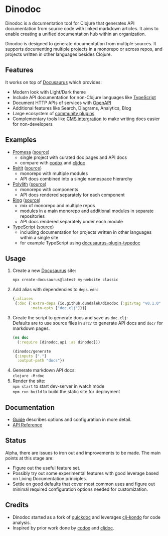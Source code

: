 # Dinodoc

Dinodoc is a documentation tool for Clojure that generates API documentation from source code with linked markdown articles.
It aims to enable creating a unified documentation hub within an organization.

Dinodoc is designed to generate documentation from multiple sources.
It supports documenting multiple projects in a monorepo or across repos,
and projects written in other languages besides Clojure.

## Features

It works on top of [Docusaurus](https://docusaurus.io/) which provides:

- Modern look with Light/Dark theme
- Include API documentation for non-Clojure languages like [TypeScript](https://github.com/tgreyuk/typedoc-plugin-markdown/tree/master/packages/docusaurus-plugin-typedoc)
- Document HTTP APIs of services with [OpenAPI](https://github.com/rohit-gohri/redocusaurus)
- Additional features like Search, Diagrams, Analytics, Blog
- Large ecosystem of [community plugins](https://docusaurus.io/community/resources)
- Complementary tools like [CMS intergration](https://github.com/tinacms/tinasaurus) to make writing docs easier for non-developers

## Examples

- [Promesa](https://dinodoc.pages.dev/examples/promesa/) ([source](https://github.com/dundalek/dinodoc/blob/main/examples/promesa/doc.clj))
  - single project with curated doc pages and API docs
  - compare with [codox](https://funcool.github.io/promesa/latest/) and [cljdoc](https://cljdoc.org/d/funcool/promesa/11.0.678/)
- [Reitit](https://dinodoc.pages.dev/examples/reitit/) ([source](https://github.com/dundalek/dinodoc/blob/main/examples/reitit/doc.clj))
  - monorepo with multiple modules
  - API docs combined into a single namespace hierarchy
- [Polylith](https://dinodoc.pages.dev/examples/polylith/) ([source](https://github.com/dundalek/dinodoc/blob/main/examples/polylith/doc.clj))
   - monorepo with components
   - API docs rendered separately for each component
- [Ring](https://dinodoc.pages.dev/examples/ring/) ([source](https://github.com/dundalek/dinodoc/blob/main/examples/ring/doc.clj))
  - mix of monorepo and multiple repos
  - modules in a main monorepo and additional modules in separate repositories
  - API docs rendered separately under each module
- [TypeScript](https://dinodoc.pages.dev/examples/ts/) ([source](https://github.com/dundalek/dinodoc/tree/main/examples/ts))
  - including documentation for projects written in other languages within a single site
  - for example TypeScript using [docusaurus-plugin-typedoc](https://github.com/tgreyuk/typedoc-plugin-markdown/tree/master/packages/docusaurus-plugin-typedoc)

## Usage

1. Create a new [Docusaurus](https://docusaurus.io/docs) site:  
   ```sh
   npx create-docusaurus@latest my-website classic
   ```
2. Add alias with dependencies to `deps.edn`:
   ```clojure
   {:aliases
    {:doc {:extra-deps {io.github.dundalek/dinodoc {:git/tag "v0.1.0" :git/sha "abb8482"}
           :main-opts ["doc.clj"]}}}
   ```
3. Create the script to generate docs and save as `doc.clj`:  
   Defaults are to use source files in `src/` to generate API docs and `doc/` for markdown pages.
   ```clojure
   (ns doc
     (:require [dinodoc.api :as dinodoc]))

   (dinodoc/generate
    {:inputs ["."]
     :output-path "docs"})
   ```
4. Generate markdown API docs:  
   `clojure -M:doc`
5. Render the site:  
   `npm start` to start dev-server in watch mode  
   `npm run build` to build the static site for deployment

## Documentation

- [Guide](https://dinodoc.pages.dev/docs/guide) describes options and configuration in more detail.
- [API Reference](https://dinodoc.pages.dev/docs/api/dinodoc/api/)

## Status

Alpha, there are issues to iron out and improvements to be made.
The main points at this stage are:

- Figure out the useful feature set.
- Possibly try out some experimental features with good leverage based on Living Documentation principles.
- Settle on good defaults that cover most common uses and figure out minimal required configuration options needed for customization.

## Credits

- Dinodoc started as a fork of [quickdoc](https://github.com/borkdude/quickdoc) and leverages [clj-kondo](https://github.com/clj-kondo/clj-kondo) for code analysis.
- Inspired by prior work done by [codox](https://github.com/weavejester/codox) and [cljdoc](https://github.com/cljdoc/cljdoc).
